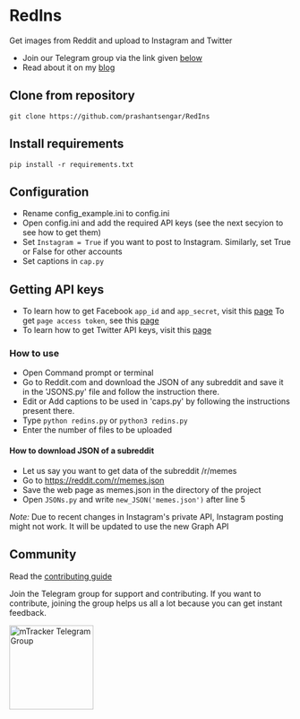 # RedIns
Get images from Reddit and upload to Instagram and Twitter

- Join our Telegram group via the link given [below](#community)
- Read about it on my [blog](https://prashants.in/blog/redins-post-to-social-media-from-reddit/)


## Clone from repository
`git clone https://github.com/prashantsengar/RedIns`

## Install requirements
`pip install -r requirements.txt`


## Configuration
- Rename config_example.ini to config.ini
- Open config.ini and add the required API keys (see the next secyion to see how to get them) 
- Set `Instagram = True` if you want to post to Instagram. Similarly, set True or False for other accounts
- Set captions in `cap.py`

## Getting API keys
- To learn how to get Facebook `app_id` and `app_secret`, visit this [page](https://theonetechnologies.com/blog/post/how-to-get-facebook-application-id-and-secret-key)
To get `page access token`, see this [page](https://elfsight.com/blog/2017/10/how-to-get-facebook-access-token/)
- To learn how to get Twitter API keys, visit this [page](https://themepacific.com/how-to-generate-api-key-consumer-token-access-key-for-twitter-oauth/994/)

### How to use
- Open Command prompt or terminal
- Go to Reddit.com and download the JSON of any subreddit and save it in the 'JSONS.py' file and follow the instruction there.
- Edit or Add captions to be used in 'caps.py' by following the instructions present there.
- Type `python redins.py` or `python3 redins.py`
- Enter the number of files to be uploaded

#### How to download JSON of a subreddit
- Let us say you want to get data of the subreddit /r/memes
- Go to https://reddit.com/r/memes.json
- Save the web page as memes.json in the directory of the project
- Open `JSONs.py` and write `new_JSON('memes.json')` after line 5

*Note:* Due to recent changes in Instagram's private API, Instagram posting might not work. It will be updated to use the new Graph API


## Community 

Read the [contributing guide](./CONTRIBUTING.md)

Join the Telegram group for support and contributing. If you want to contribute, joining the group helps us all a lot because you can get instant feedback.

[<img src="https://upload.wikimedia.org/wikipedia/commons/thumb/8/82/Telegram_logo.svg/1024px-Telegram_logo.svg.png" alt="mTracker Telegram Group" width="150" height="150">](https://t.me/joinchat/INDdLhNoG-yYqLb-sf8Rlg)
